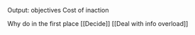 Output: objectives
Cost of inaction

Why do in the first place [[Decide]] [[Deal with info overload]]